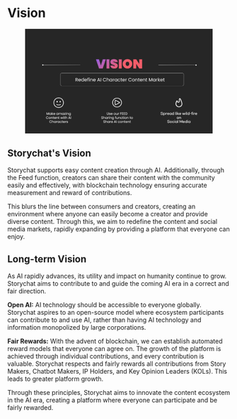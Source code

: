 # Vision

<figure><img src="../.gitbook/assets/19.png" alt=""><figcaption></figcaption></figure>

## Storychat's Vision

Storychat supports easy content creation through AI. Additionally, through the Feed function, creators can share their content with the community easily and effectively, with blockchain technology ensuring accurate measurement and reward of contributions.&#x20;

This blurs the line between consumers and creators, creating an environment where anyone can easily become a creator and provide diverse content. Through this, we aim to redefine the content and social media markets, rapidly expanding by providing a platform that everyone can enjoy.



## Long-term Vision

As AI rapidly advances, its utility and impact on humanity continue to grow. Storychat aims to contribute to and guide the coming AI era in a correct and fair direction.

**Open AI:** AI technology should be accessible to everyone globally. Storychat aspires to an open-source model where ecosystem participants can contribute to and use AI, rather than having AI technology and information monopolized by large corporations.

**Fair Rewards:** With the advent of blockchain, we can establish automated reward models that everyone can agree on. The growth of the platform is achieved through individual contributions, and every contribution is valuable. Storychat respects and fairly rewards all contributions from Story Makers, Chatbot Makers, IP Holders, and Key Opinion Leaders (KOLs). This leads to greater platform growth.

Through these principles, Storychat aims to innovate the content ecosystem in the AI era, creating a platform where everyone can participate and be fairly rewarded.
